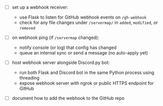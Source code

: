 - [ ] set up a webhook receiver:
  - use Flask to listen for GitHub webhook events on `/gh-webhook`
  - check for any file changes under `/servermap/` in `added`, `modified`, or `removed`

- [ ] on webhook ping (if `/servermap` changed):
  - notify console (or log) that config has changed
  - queue an internal sync or send a message (no auto-apply yet)

- [ ] host webhook server alongside Discord.py bot:
  - run both Flask and Discord bot in the same Python process using threading
  - expose webhook server with ngrok or public HTTPS endpoint for GitHub

- [ ] document how to add the webhook to the GitHub repo
